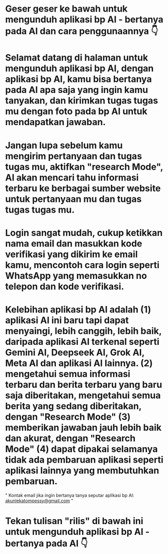 # Geser geser ke bawah untuk mengunduh aplikasi bp AI - bertanya pada AI dan cara penggunaannya 👇
 
# Selamat datang di halaman untuk mengunduh aplikasi bp AI, dengan aplikasi bp AI, kamu bisa bertanya pada AI apa saja yang ingin kamu tanyakan, dan kirimkan tugas tugas mu dengan foto pada bp AI untuk mendapatkan jawaban.

# Jangan lupa sebelum kamu mengirim pertanyaan dan tugas tugas mu, aktifkan "research Mode", AI akan mencari tahu informasi terbaru ke berbagai sumber website untuk pertanyaan mu dan tugas tugas tugas mu.

# Login sangat mudah, cukup ketikkan nama email dan masukkan kode verifikasi yang dikirim ke email kamu, mencontoh cara login seperti WhatsApp yang memasukkan no telepon dan kode verifikasi.

# Kelebihan aplikasi bp AI adalah (1) aplikasi AI ini baru tapi dapat menyaingi, lebih canggih, lebih baik, daripada aplikasi AI terkenal seperti Gemini AI, Deepseek AI, Grok AI, Meta AI dan aplikasi AI lainnya. (2) mengetahui semua informasi terbaru dan berita terbaru yang baru saja diberitakan, mengetahui semua berita yang sedang diberitakan, dengan "Research Mode" (3) memberikan jawaban jauh lebih baik dan akurat, dengan "Research Mode" (4) dapat dipakai selamanya tidak ada pembaruan aplikasi seperti aplikasi lainnya yang membutuhkan pembaruan.

" Kontak email jika ingin bertanya tanya seputar aplikasi bp AI: akunlekatompessy@gmail.com "

# Tekan tulisan "rilis" di bawah ini untuk mengunduh aplikasi bp AI - bertanya pada AI 👇

